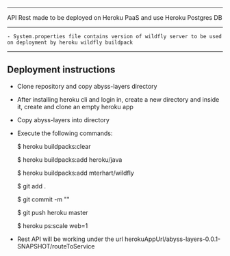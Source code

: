 
************************************************************************************

API Rest made to be deployed on Heroku PaaS and use Heroku Postgres DB

************************************************************************************

    - System.properties file contains version of wildfly server to be used on deployment by heroku wildfly buildpack

-----------------------------------------
Deployment instructions
-----------------------------------------
- Clone repository and copy abyss-layers directory
- After installing heroku cli and login in, create a new directory and inside it, create and clone an empty heroku app
- Copy abyss-layers into directory
- Execute the following commands:
    
    $ heroku buildpacks:clear
    
    $ heroku buildpacks:add heroku/java
    
    $ heroku buildpacks:add mterhart/wildfly
    
    $ git add .
    
    $ git commit -m ""
    
    $ git push heroku master
    
    
    $ heroku ps:scale web=1

- Rest API will be working under the url herokuAppUrl/abyss-layers-0.0.1-SNAPSHOT/routeToService
